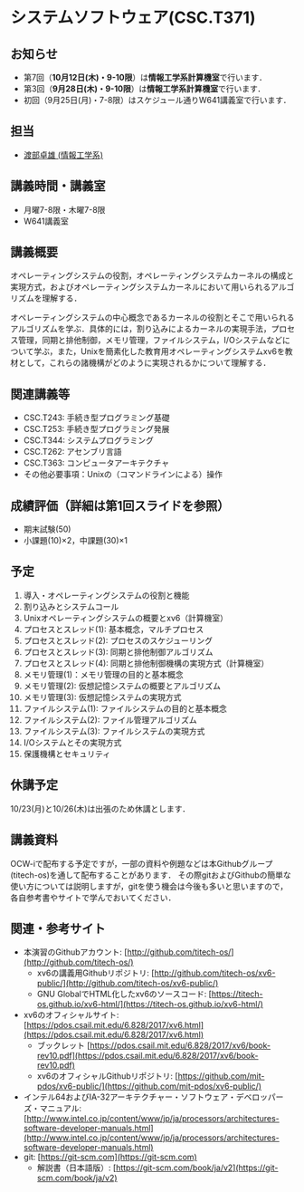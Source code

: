 # システムソフトウェア(CSC.T371)

## お知らせ

* 第7回（**10月12日(木)・9-10限**）は**情報工学系計算機室**で行います．
* 第3回（**9月28日(木)・9-10限**）は**情報工学系計算機室**で行います．
* 初回（9月25日(月)・7-8限）はスケジュール通りW641講義室で行います．

## 担当
* [渡部卓雄 (情報工学系)](http://www.psg.c.titech.ac.jp/~takuo/)

## 講義時間・講義室
* 月曜7-8限・木曜7-8限
* W641講義室

## 講義概要
オペレーティングシステムの役割，オペレーティングシステムカーネルの構成と実現方式，およびオペレーティングシステムカーネルにおいて用いられるアルゴリズムを理解する．

オペレーティングシステムの中心概念であるカーネルの役割とそこで用いられるアルゴリズムを学ぶ．具体的には，割り込みによるカーネルの実現手法，プロセス管理，同期と排他制御，メモリ管理，ファイルシステム，I/Oシステムなどについて学ぶ，また，Unixを簡素化した教育用オペレーティングシステムxv6を教材として，これらの諸機構がどのように実現されるかについて理解する．

## 関連講義等
* CSC.T243: 手続き型プログラミング基礎
* CSC.T253: 手続き型プログラミング発展
* CSC.T344: システムプログラミング
* CSC.T262: アセンブリ言語
* CSC.T363: コンピュータアーキテクチャ
* その他必要事項：Unixの（コマンドラインによる）操作

## 成績評価（詳細は第1回スライドを参照）
* 期末試験(50)
* 小課題(10)×2，中課題(30)×1

## 予定
1. 導入・オペレーティングシステムの役割と機能
2. 割り込みとシステムコール
3. Unixオペレーティングシステムの概要とxv6（計算機室）
4. プロセスとスレッド(1): 基本概念，マルチプロセス
5. プロセスとスレッド(2): プロセスのスケジューリング
6. プロセスとスレッド(3): 同期と排他制御アルゴリズム
7. プロセスとスレッド(4): 同期と排他制御機構の実現方式（計算機室）
8. メモリ管理(1)：メモリ管理の目的と基本概念
9. メモリ管理(2): 仮想記憶システムの概要とアルゴリズム
10. メモリ管理(3): 仮想記憶システムの実現方式
11. ファイルシステム(1): ファイルシステムの目的と基本概念
12. ファイルシステム(2): ファイル管理アルゴリズム
13. ファイルシステム(3): ファイルシステムの実現方式
14. I/Oシステムとその実現方式
15. 保護機構とセキュリティ

## 休講予定
10/23(月)と10/26(木)は出張のため休講とします．

## 講義資料
OCW-iで配布する予定ですが，一部の資料や例題などは本Githubグループ(titech-os)を通して配布することがあります．
その際gitおよびGithubの簡単な使い方については説明しますが，gitを使う機会は今後も多いと思いますので，各自参考書やサイトで学んでおいてください．

## 関連・参考サイト
* 本演習のGithubアカウント: [http://github.com/titech-os/](http://github.com/titech-os/)
  - xv6の講義用Githubリポジトリ: [http://github.com/titech-os/xv6-public/](http://github.com/titech-os/xv6-public/)
  - GNU GlobalでHTML化したxv6のソースコード: [https://titech-os.github.io/xv6-html/](https://titech-os.github.io/xv6-html/)
* xv6のオフィシャルサイト: [https://pdos.csail.mit.edu/6.828/2017/xv6.html](https://pdos.csail.mit.edu/6.828/2017/xv6.html)
  - ブックレット [https://pdos.csail.mit.edu/6.828/2017/xv6/book-rev10.pdf](https://pdos.csail.mit.edu/6.828/2017/xv6/book-rev10.pdf)
  - xv6のオフィシャルGithubリポジトリ: [https://github.com/mit-pdos/xv6-public/](https://github.com/mit-pdos/xv6-public/)
* インテル64およびIA-32アーキテクチャー・ソフトウェア・デベロッパーズ・マニュアル: [http://www.intel.co.jp/content/www/jp/ja/processors/architectures-software-developer-manuals.html](http://www.intel.co.jp/content/www/jp/ja/processors/architectures-software-developer-manuals.html)
* git: [https://git-scm.com](https://git-scm.com)
  - 解説書（日本語版）: [https://git-scm.com/book/ja/v2](https://git-scm.com/book/ja/v2)
